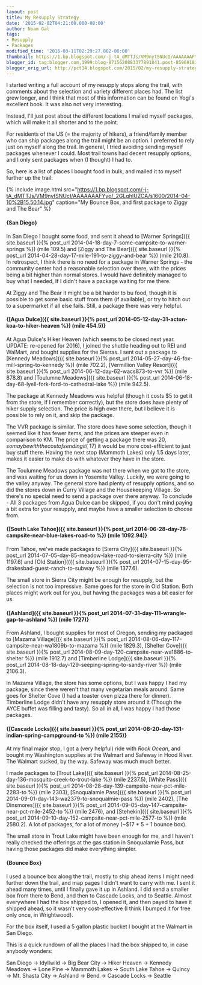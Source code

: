 ```yaml
---
layout: post
title: My Resupply Strategy
date: '2015-02-02T04:21:00.000-08:00'
author: Noam Gal
tags:
- Resupply
- Packages
modified_time: '2016-03-11T02:29:27.802-08:00'
thumbnail: https://1.bp.blogspot.com/-j-tA_dMTTJs/VM9nytSNUcI/AAAAAAAFYyo/_2GLghIUZCA/s72-c/2014-04-10%2B15.50.14.jpg
blogger_id: tag:blogger.com,1999:blog-8715620883377891841.post-8596918182696135879
blogger_orig_url: http://pct14.blogspot.com/2015/02/my-resupply-strategy.html
---
```

I started writing a full account of my resupply stops along the trail, with comments about the selection and variety different places had. The list grew longer, and I think that most of this information can be found on Yogi's excellent book. It was also not very interesting.

Instead, I'll just post about the different locations I mailed myself packages, which will make it all shorter and to the point.

For residents of the US (= the majority of hikers), a friend/family member who can ship packages along the trail might be an option. I preferred to rely just on myself along the trail. In general, I tried avoiding sending myself packages whenever I could. Most trail towns had decent resupply options, and I only sent packages when (I thought) I had to.

So, here is a list of places I bought food in bulk, and mailed it to myself further up the trail:

{% include image.html src="https://1.bp.blogspot.com/-j-tA_dMTTJs/VM9nytSNUcI/AAAAAAAFYyo/_2GLghIUZCA/s1600/2014-04-10%2B15.50.14.jpg" caption="My Bounce Box, and first package to Ziggy and The Bear" %}

#### {San Diego}

In San Diego I bought some food, and sent it ahead to [Warner Springs]({{ site.baseurl }}{% post_url 2014-04-18-day-7-some-campsite-to-warner-springs %}) (mile 109.5) and [Ziggy and The Bear]({{ site.baseurl }}{% post_url 2014-04-28-day-17-mile-191-to-ziggy-and-bear %}) (mile 210.8). In retrospect, I think there is no need for a package in Warner Springs - the community center had a reasonable selection over there, with the prices being a bit higher than normal stores. I would have definitely managed to buy what I needed, If I didn't have a package waiting for me there.

At Ziggy and The Bear it might be a bit harder to bu food, though it is possible to get some basic stuff from them (if available), or try to hitch out to a supermarket if all else fails. Still, a package there was very helpful.

#### {[Agua Dulce]({{ site.baseurl }}{% post_url 2014-05-12-day-31-acton-koa-to-hiker-heaven %}) (mile 454.5)}

At Agua Dulce's Hiker Heaven (which seems to be closed next year. UPDATE: re-opened for 2016), I joined the shuttle heading out to REI and WalMart, and bought supplies for the Sierras. I sent out a package to [Kennedy Meadows]({{ site.baseurl }}{% post_url 2014-05-27-day-46-fox-mill-spring-to-kennedy %}) (mile 702.2), [Vermillion Valley Resort]({{ site.baseurl }}{% post_url 2014-06-12-day-62-wacs873-to-vvr %}) (mile 878.8) and [Toulumne Meadows]({{ site.baseurl }}{% post_url 2014-06-18-day-68-lyell-fork-ford-to-cathedral-lake %}) (mile 942.5).

The package at Kennedy Meadows was helpful (though it costs $5 to get it from the store, if I remember correctly), but the store does have plenty of hiker supply selection. The price is high over there, but I believe it is possible to rely on it, and skip the package.

The VVR package is similar. The store does have some selection, though it seemed like it has fewer items, and the prices are steeper even in comparison to KM. The price of getting a package there was $20, so maybe with the cost of sending it (~$17) it would be more cost-efficient to just buy stuff there. Having the next stop (Mammoth Lakes) only 1.5 days later, makes it easier to make do with whatever they have in the store.

The Toulumne Meadows package was not there when we got to the store, and was waiting for us down in Yosemite Valley. Luckily, we were going to the valley anyway. The general store had plenty of resupply options, and so did the stores down in Curry Village and the Housekeeping Village. So there's no special need to send a package over there anyway.
To conclude - All 3 packages from Agua Dulce can be skipped, if you don't mind paying a bit extra for your resupply, and maybe have a smaller selection to choose from.

#### {[South Lake Tahoe]({{ site.baseurl }}{% post_url 2014-06-28-day-78-campsite-near-blue-lakes-road-to %}) (mile 1092.94)}

From Tahoe, we've made packages to [Sierra City]({{ site.baseurl }}{% post_url 2014-07-05-day-85-meadow-lake-road-to-sierra-city %}) (mile 1197.6) and [Old Station](({{ site.baseurl }}{% post_url 2014-07-15-day-95-drakesbad-guest-ranch-to-subway %}) (mile 1377.6).

The small store in Sierra City might be enough for resupply, but the selection is not too impressive. Same goes for the store in Old Station. Both places might work out for you, but having the packages was a bit easier for us.

#### {[Ashland]({{ site.baseurl }}{% post_url 2014-07-31-day-111-wrangle-gap-to-ashland %}) (mile 1727)}

From Ashland, I bought supplies for most of Oregon, sending my packaged to [Mazama Village]({{ site.baseurl }}{% post_url 2014-08-06-day-117-campsite-near-wa1809b-to-mazama %}) (mile 1829.3), [Shelter Cove]({{ site.baseurl }}{% post_url 2014-08-09-day-120-campsite-near-wa1886-to-shelter %}) (mile 1912.7) and [Timberline Lodge]({{ site.baseurl }}{% post_url 2014-08-18-day-129-seeping-spring-to-sandy-river %}) (mile 2106.3).

In Mazama Village, the store has some options, but I was happy I had my package, since there weren't that many vegetarian meals around. Same goes for Shelter Cove (I had a toaster oven pizza there for dinner). Timberline Lodge didn't have any resupply store around it (Though the AYCE buffet was filling and tasty). So all in all, I was happy I had those packages.

#### {[Cascade Locks]({{ site.baseurl }}{% post_url 2014-08-20-day-131-indian-spring-campground-to %}) (mile 2155)}

At my final major stop, I got a (very helpful) ride with <i>Rock Ocean</i>, and bought my Washington supplies at the Walmart and Safeway in Hood River. The Walmart sucked, by the way. Safeway was much much better.

I made packages to [Trout Lake]({{ site.baseurl }}{% post_url 2014-08-25-day-136-mosquito-creek-to-trout-lake %}) (mile 2237.5), [White Pass]({{ site.baseurl }}{% post_url 2014-08-28-day-139-campsite-near-pct-mile-2283-to %}) (mile 2303), [Snoqualamie Pass]({{ site.baseurl }}{% post_url 2014-09-01-day-143-wa2379-to-snoqualmie-pass %}) (mile 2402), [The Dinsmores]({{ site.baseurl }}{% post_url 2014-09-05-day-147-campsite-near-pct-mile-2452-to %}) (mile 2476), and [Stehekin]({{ site.baseurl }}{% post_url 2014-09-10-day-152-campsite-near-pct-mile-2577-to %}) (mile 2580.2). A lot of packages, for a lot of money (~$17 * 5 + 1 bounce box).

The small store in Trout Lake might have been enough for me, and I haven't really checked the offerings at the gas station in Snoqualamie Pass, but having those packages did make everything simpler.

#### {Bounce Box}

I used a bounce box along the trail, mostly to ship ahead items I might need further down the trail, and map pages I didn't want to carry with me. I sent it ahead many times, until I finally gave it up in Ashland. I did send a smaller box from there to Bend, and then to Cascade Locks, and to Seattle. Almost everywhere I had the box shipped to, I opened it, and then payed to have it shipped ahead, so it wasn't very cost-effective (I think I bumped it for free only once, in Wrightwood).

For the box itself, I used a 5 gallon plastic bucket I bought at the Walmart in San Diego.

This is a quick rundown of all the places I had the box shipped to, in case anybody wonders:

San Diego → Idyllwild → Big Bear City → Hiker Heaven → Kennedy Meadows → Lone Pine → Mammoth Lakes → South Lake Tahoe → Quincy → Mt. Shasta City → Ashland → Bend → Cascade Locks → Seattle
